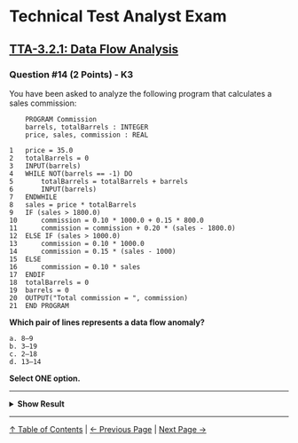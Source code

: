 # Technical Test Analyst Exam

## [TTA-3.2.1: Data Flow Analysis](../../3-static-and-dynamic-analysis/3.2-static-analysis.md#322-data-flow-analysis)

### Question #14 (2 Points) - K3

You have been asked to analyze the following program that calculates a sales commission:

```pseudo
    PROGRAM Commission
    barrels, totalBarrels : INTEGER
    price, sales, commission : REAL

1   price = 35.0
2   totalBarrels = 0
3   INPUT(barrels)
4   WHILE NOT(barrels == -1) DO
5       totalBarrels = totalBarrels + barrels
6       INPUT(barrels)
7   ENDWHILE
8   sales = price * totalBarrels
9   IF (sales > 1800.0)
10      commission = 0.10 * 1000.0 + 0.15 * 800.0
11      commission = commission + 0.20 * (sales - 1800.0)
12  ELSE IF (sales > 1000.0)
13      commission = 0.10 * 1000.0
14      commission = 0.15 * (sales - 1000)
15  ELSE
16      commission = 0.10 * sales
17  ENDIF
18  totalBarrels = 0
19  barrels = 0
20  OUTPUT("Total commission = ", commission)
21  END PROGRAM
```

**Which pair of lines represents a data flow anomaly?**

    a. 8–9
    b. 3–19
    c. 2–18
    d. 13–14

**Select ONE option.**

---

<details>
<summary><strong>Show Result</strong></summary>

#### Correct Answer: d

    a. Is not correct. This pair represents a correct definition-use (du) sequence for sales
    b. Is not correct. Barrels is defined at line 3 and used at line 4, so the definition at line 19 takes place after a use. A use then definition sequence is not an anomaly
    c. Is not correct. totalBarrels is defined at line 2, then may be used at line 5, and is used at line 8, so the definition at line 18 takes place after a use of totalBarrels – a use then definition sequence is not an anomaly
    d. Is correct. At line 13 commission is defined and then in line 14 it is defined again, without any use between these two definitions. This is a definition-definition sequence, which is an anomaly

</details>

---

[↑ Table of Contents](../../README.md#table-of-contents) | [← Previous Page](question-13.md) | [Next Page →](question-15.md)

